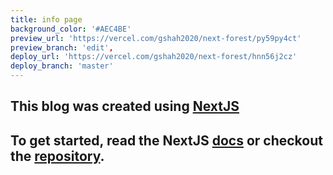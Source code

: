```yaml
---
title: info page
background_color: '#AEC4BE'
preview_url: 'https://vercel.com/gshah2020/next-forest/py59py4ct'
preview_branch: 'edit',
deploy_url: 'https://vercel.com/gshah2020/next-forest/hnn56j2cz'
deploy_branch: 'master'
---
```


## This blog was created using [NextJS](https://nextjs.org/)

## To get started, read the NextJS [docs](https://nextjs.org/docs) or checkout the [repository](https://github.com/kendallstrautman/brevifolia-nextjs).
